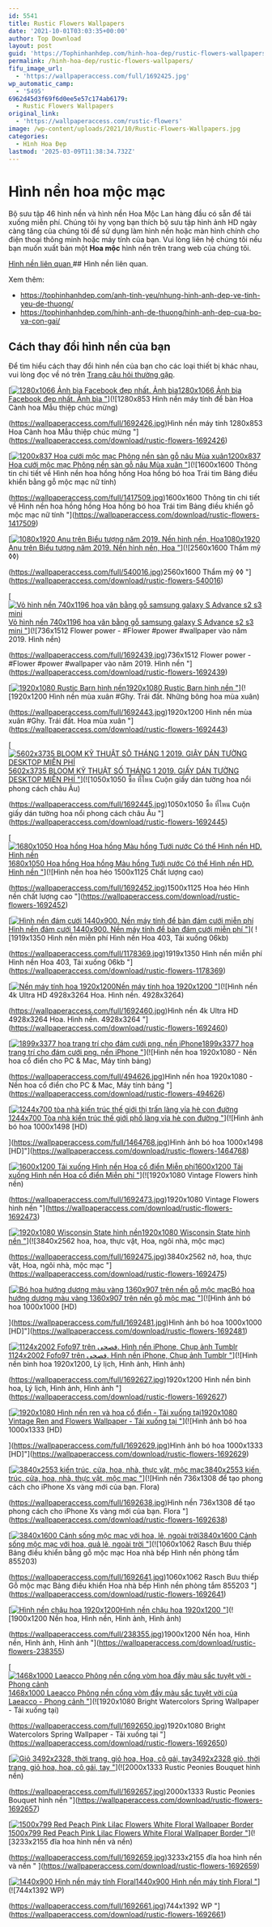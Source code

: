 ```yaml
---
id: 5541
title: Rustic Flowers Wallpapers
date: '2021-10-01T03:03:35+00:00'
author: Top Download
layout: post
guid: 'https://Tophinhanhdep.com/hinh-hoa-dep/rustic-flowers-wallpapers/'
permalink: /hinh-hoa-dep/rustic-flowers-wallpapers/
fifu_image_url:
  - 'https://wallpaperaccess.com/full/1692425.jpg'
wp_automatic_camp:
  - '5495'
6962d45d3f69f6d0ee5e57c174ab6179:
  - Rustic Flowers Wallpapers
original_link:
  - 'https://wallpaperaccess.com/rustic-flowers'
image: /wp-content/uploads/2021/10/Rustic-Flowers-Wallpapers.jpg
categories:
  - Hình Hoa Đẹp
lastmod: '2025-03-09T11:38:34.732Z'
---
```

# Hình nền hoa mộc mạc

Bộ sưu tập 46 hình nền và hình nền Hoa Mộc Lan hàng đầu có sẵn để tải xuống miễn phí. Chúng tôi hy vọng bạn thích bộ sưu tập hình ảnh HD ngày càng tăng của chúng tôi để sử dụng làm hình nền hoặc màn hình chính cho điện thoại thông minh hoặc máy tính của bạn. Vui lòng liên hệ chúng tôi nếu bạn muốn xuất bản một **Hoa mộc** hình nền trên trang web của chúng tôi.

[Hình nền liên quan ](#related) ## Hình nền liên quan.

   
 Xem thêm:

   
- <https://tophinhanhdep.com/anh-tinh-yeu/nhung-hinh-anh-dep-ve-tinh-yeu-de-thuong/>
- <https://tophinhanhdep.com/hinh-anh-de-thuong/hinh-anh-dep-cua-bo-va-con-gai/>

## Cách thay đổi hình nền của bạn

Để tìm hiểu cách thay đổi hình nền của bạn cho các loại thiết bị khác nhau, vui lòng đọc về nó trên [Trang câu hỏi thường gặp](https://tophinhanhdep.com/faq/).

  
[[![1280x1066 Ảnh bìa Facebook đẹp nhất.  Ảnh bìa](https://wallpaperaccess.com/full/1692425.jpg)1280x1066 Ảnh bìa Facebook đẹp nhất. Ảnh bìa "](https://wallpaperaccess.com/download/rustic-flowers-1692425)](![1280x853 Hình nền máy tính để bàn Hoa Cành hoa Mẫu thiệp chúc mừng)

(https://wallpaperaccess.com/full/1692426.jpg)Hình nền máy tính 1280x853 Hoa Cành hoa Mẫu thiệp chúc mừng "](https://wallpaperaccess.com/download/rustic-flowers-1692426)

[[![1200x837 Hoa cưới mộc mạc Phông nền sàn gỗ nâu Mùa xuân](https://wallpaperaccess.com/full/1692430.jpg)1200x837 Hoa cưới mộc mạc Phông nền sàn gỗ nâu Mùa xuân "](https://wallpaperaccess.com/download/rustic-flowers-1692430)](![1600x1600 Thông tin chi tiết về Hình nền hoa hồng hồng Hoa hồng bó hoa Trái tim Bảng điều khiển bằng gỗ mộc mạc nữ tính)

(https://wallpaperaccess.com/full/1417509.jpg)1600x1600 Thông tin chi tiết về Hình nền hoa hồng hồng Hoa hồng bó hoa Trái tim Bảng điều khiển gỗ mộc mạc nữ tính "](https://wallpaperaccess.com/download/rustic-flowers-1417509)

[[![1080x1920 Anu trên Biểu tượng năm 2019. Nền hình nền, Hoa](https://wallpaperaccess.com/full/1210217.jpg)1080x1920 Anu trên Biểu tượng năm 2019. Nền hình nền, Hoa "](https://wallpaperaccess.com/download/rustic-flowers-1210217)](![2560x1600 Thẩm mỹ ◊◊)

(https://wallpaperaccess.com/full/540016.jpg)2560x1600 Thẩm mỹ ◊◊ "](https://wallpaperaccess.com/download/rustic-flowers-540016)

[[![Vỏ hình nền 740x1196 hoa văn bằng gỗ samsung galaxy S Advance s2 s3 mini](https://wallpaperaccess.com/full/102939.jpg)Vỏ hình nền 740x1196 hoa văn bằng gỗ samsung galaxy S Advance s2 s3 mini "](https://wallpaperaccess.com/download/rustic-flowers-102939)](![736x1512 Flower power - #Flower #power #wallpaper vào năm 2019. Hình nền)

(https://wallpaperaccess.com/full/1692439.jpg)736x1512 Flower power - #Flower #power #wallpaper vào năm 2019. Hình nền "](https://wallpaperaccess.com/download/rustic-flowers-1692439)

[[![1920x1080 Rustic Barn hình nền](https://wallpaperaccess.com/full/1692441.jpg)1920x1080 Rustic Barn hình nền "](https://wallpaperaccess.com/download/rustic-flowers-1692441)](![1920x1200 Hình nền mùa xuân #Ghy.  Trái đất.  Những bông hoa mùa xuân)

(https://wallpaperaccess.com/full/1692443.jpg)1920x1200 Hình nền mùa xuân #Ghy. Trái đất. Hoa mùa xuân "](https://wallpaperaccess.com/download/rustic-flowers-1692443)

[[![5602x3735 BLOOM KỸ THUẬT SỐ THÁNG 1 2019. GIẤY DÁN TƯỜNG DESKTOP MIỄN PHÍ](https://wallpaperaccess.com/full/1177818.jpg)5602x3735 BLOOM KỸ THUẬT SỐ THÁNG 1 2019. GIẤY DÁN TƯỜNG DESKTOP MIỄN PHÍ "](https://wallpaperaccess.com/download/rustic-flowers-1177818)](![1050x1050 ซื้อ ที่ไหน Cuộn giấy dán tường hoa nổi phong cách châu Âu)

(https://wallpaperaccess.com/full/1692445.jpg)1050x1050 ซื้อ ที่ไหน Cuộn giấy dán tường hoa nổi phong cách châu Âu "](https://wallpaperaccess.com/download/rustic-flowers-1692445)

[[![1680x1050 Hoa hồng Hoa hồng Màu hồng Tưới nước Có thể Hình nền HD.  Hình nền](https://wallpaperaccess.com/full/1692446.jpg)1680x1050 Hoa hồng Hoa hồng Màu hồng Tưới nước Có thể Hình nền HD. Hình nền "](https://wallpaperaccess.com/download/rustic-flowers-1692446)](![Hình nền hoa héo 1500x1125 Chất lượng cao)

(https://wallpaperaccess.com/full/1692452.jpg)1500x1125 Hoa héo Hình nền chất lượng cao "](https://wallpaperaccess.com/download/rustic-flowers-1692452)

[[![Hình nền đám cưới 1440x900.  Nền máy tính để bàn đám cưới miễn phí](https://wallpaperaccess.com/full/1436741.jpg)Hình nền đám cưới 1440x900. Nền máy tính để bàn đám cưới miễn phí "](https://wallpaperaccess.com/download/rustic-flowers-1436741)]( ![1919x1350 Hình nền miễn phí Hình nền Hoa 403, Tải xuống 06kb)

(https://wallpaperaccess.com/full/1178369.jpg)1919x1350 Hình nền miễn phí Hình nền Hoa 403, Tải xuống 06kb "](https://wallpaperaccess.com/download/rustic-flowers-1178369)

[[![Nền máy tính hoa 1920x1200](https://wallpaperaccess.com/full/1692459.jpg)Nền máy tính hoa 1920x1200 "](https://wallpaperaccess.com/download/rustic-flowers-1692459)](![Hình nền 4k Ultra HD 4928x3264 Hoa.  Hình nền.  4928x3264)

(https://wallpaperaccess.com/full/1692460.jpg)Hình nền 4k Ultra HD 4928x3264 Hoa. Hình nền. 4928x3264 "](https://wallpaperaccess.com/download/rustic-flowers-1692460)

[[![1899x3377 hoa trang trí cho đám cưới png.  nền iPhone](https://wallpaperaccess.com/full/1692469.jpg)1899x3377 hoa trang trí cho đám cưới png. nền iPhone "](https://wallpaperaccess.com/download/rustic-flowers-1692469)](![Hình nền hoa 1920x1080 - Nền hoa cổ điển cho PC & Mac, Máy tính bảng)

(https://wallpaperaccess.com/full/494626.jpg)Hình nền hoa 1920x1080 - Nền hoa cổ điển cho PC &amp; Mac, Máy tính bảng "](https://wallpaperaccess.com/download/rustic-flowers-494626)

[[![1244x700 tòa nhà kiến ​​trúc thế giới thị trấn làng vỉa hè con đường](https://wallpaperaccess.com/full/1692470.jpg)1244x700 Tòa nhà kiến ​​trúc thế giới phố làng vỉa hè con đường "](https://wallpaperaccess.com/download/rustic-flowers-1692470)](![Hình ảnh bó hoa 1000x1498 [HD)

](https://wallpaperaccess.com/full/1464768.jpg)Hình ảnh bó hoa 1000x1498 \[HD\]"](https://wallpaperaccess.com/download/rustic-flowers-1464768)

[[![1600x1200 Tải xuống Hình nền Hoa cổ điển Miễn phí](https://wallpaperaccess.com/full/322729.jpg)1600x1200 Tải xuống Hình nền Hoa cổ điển Miễn phí "](https://wallpaperaccess.com/download/rustic-flowers-322729)](![1920x1080 Vintage Flowers hình nền)

(https://wallpaperaccess.com/full/1692473.jpg)1920x1080 Vintage Flowers hình nền "](https://wallpaperaccess.com/download/rustic-flowers-1692473)

[[![1920x1080 Wisconsin State hình nền](https://wallpaperaccess.com/full/1692474.jpg)1920x1080 Wisconsin State hình nền "](https://wallpaperaccess.com/download/rustic-flowers-1692474)](![3840x2562 hoa, hoa, thực vật, Hoa, ngôi nhà, mộc mạc)

(https://wallpaperaccess.com/full/1692475.jpg)3840x2562 nở, hoa, thực vật, Hoa, ngôi nhà, mộc mạc "](https://wallpaperaccess.com/download/rustic-flowers-1692475)

[[![Bó hoa hướng dương màu vàng 1360x907 trên nền gỗ mộc mạc](https://wallpaperaccess.com/full/1692480.jpg)Bó hoa hướng dương màu vàng 1360x907 trên nền gỗ mộc mạc "](https://wallpaperaccess.com/download/rustic-flowers-1692480)](![Hình ảnh bó hoa 1000x1000 [HD)

](https://wallpaperaccess.com/full/1692481.jpg)Hình ảnh bó hoa 1000x1000 \[HD\]"](https://wallpaperaccess.com/download/rustic-flowers-1692481)

[[![1124x2002 Fofo97 trên فصحى.  Hình nền iPhone, Chụp ảnh Tumblr](https://wallpaperaccess.com/full/1692624.jpg)1124x2002 Fofo97 trên فصحى. Hình nền iPhone, Chụp ảnh Tumblr "](https://wallpaperaccess.com/download/rustic-flowers-1692624)](![Hình nền bình hoa 1920x1200, Lý lịch, Hình ảnh, Hình ảnh)

(https://wallpaperaccess.com/full/1692627.jpg)1920x1200 Hình nền bình hoa, Lý lịch, Hình ảnh, Hình ảnh "](https://wallpaperaccess.com/download/rustic-flowers-1692627)

[[![1920x1080 Hình nền ren và hoa cổ điển - Tải xuống tại](https://wallpaperaccess.com/full/1692628.jpg)1920x1080 Vintage Ren and Flowers Wallpaper - Tải xuống tại "](https://wallpaperaccess.com/download/rustic-flowers-1692628)](![Hình ảnh bó hoa 1000x1333 [HD)

](https://wallpaperaccess.com/full/1692629.jpg)Hình ảnh bó hoa 1000x1333 \[HD\]"](https://wallpaperaccess.com/download/rustic-flowers-1692629)

[[![3840x2553 kiến ​​trúc, cửa, hoa, nhà, thực vật, mộc mạc](https://wallpaperaccess.com/full/1692630.jpg)3840x2553 kiến ​​trúc, cửa, hoa, nhà, thực vật, mộc mạc "](https://wallpaperaccess.com/download/rustic-flowers-1692630)](![Hình nền 736x1308 để tạo phong cách cho iPhone Xs vàng mới của bạn.  Flora)

(https://wallpaperaccess.com/full/1692638.jpg)Hình nền 736x1308 để tạo phong cách cho iPhone Xs vàng mới của bạn. Flora "](https://wallpaperaccess.com/download/rustic-flowers-1692638)

[[![3840x1600 Cảnh sống mộc mạc với hoa, lê, ngoài trời](https://wallpaperaccess.com/full/1692639.jpg)3840x1600 Cảnh sống mộc mạc với hoa, quả lê, ngoài trời "](https://wallpaperaccess.com/download/rustic-flowers-1692639)](![1060x1062 Rasch Bưu thiếp Bảng điều khiển bằng gỗ mộc mạc Hoa nhà bếp Hình nền phòng tắm 855203)

(https://wallpaperaccess.com/full/1692641.jpg)1060x1062 Rasch Bưu thiếp Gỗ mộc mạc Bảng điều khiển Hoa nhà bếp Hình nền phòng tắm 855203 "](https://wallpaperaccess.com/download/rustic-flowers-1692641)

[[![Hình nền chậu hoa 1920x1200](https://wallpaperaccess.com/full/1692646.jpg)Hình nền chậu hoa 1920x1200 "](https://wallpaperaccess.com/download/rustic-flowers-1692646)](![1900x1200 Nền hoa, Hình nền, Hình ảnh, Hình ảnh)

(https://wallpaperaccess.com/full/238355.jpg)1900x1200 Nền hoa, Hình nền, Hình ảnh, Hình ảnh "](https://wallpaperaccess.com/download/rustic-flowers-238355)

[[![1468x1000 Laeacco Phông nền cổng vòm hoa đầy màu sắc tuyệt vời - Phong cảnh](https://wallpaperaccess.com/full/1692648.jpg)1468x1000 Laeacco Phông nền cổng vòm đầy màu sắc tuyệt vời của Laeacco - Phong cảnh "](https://wallpaperaccess.com/download/rustic-flowers-1692648)](![1920x1080 Bright Watercolors Spring Wallpaper - Tải xuống tại)

(https://wallpaperaccess.com/full/1692650.jpg)1920x1080 Bright Watercolors Spring Wallpaper - Tải xuống tại "](https://wallpaperaccess.com/download/rustic-flowers-1692650)

[[![Giỏ 3492x2328, thời trang, giỏ hoa, Hoa, cô gái, tay](https://wallpaperaccess.com/full/1692653.jpg)3492x2328 giỏ, thời trang, giỏ hoa, hoa, cô gái, tay "](https://wallpaperaccess.com/download/rustic-flowers-1692653)](![2000x1333 Rustic Peonies Bouquet hình nền)

(https://wallpaperaccess.com/full/1692657.jpg)2000x1333 Rustic Peonies Bouquet hình nền "](https://wallpaperaccess.com/download/rustic-flowers-1692657)

[[![1500x799 Red Peach Pink Lilac Flowers White Floral Wallpaper Border](https://wallpaperaccess.com/full/1692658.jpg)1500x799 Red Peach Pink Lilac Flowers White Floral Wallpaper Border "](https://wallpaperaccess.com/download/rustic-flowers-1692658)](![3233x2155 đĩa hoa hình nền và nền)

(https://wallpaperaccess.com/full/1692659.jpg)3233x2155 đĩa hoa hình nền và nền " ](https://wallpaperaccess.com/download/rustic-flowers-1692659)

[[![1440x900 Hình nền máy tính Floral](https://wallpaperaccess.com/full/1692660.jpg)1440x900 Hình nền máy tính Floral "](https://wallpaperaccess.com/download/rustic-flowers-1692660)](![744x1392 WP)

(https://wallpaperaccess.com/full/1692661.jpg)744x1392 WP "](https://wallpaperaccess.com/download/rustic-flowers-1692661)
